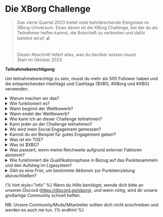 # Die XBorg Challenge

> Das vierte Quartal 2023 bietet viele bahnbrechende Ereignisse im XBorg-Universum. Eines davon ist die XBorg Challenge, bei der du als Teilnehmer helfen kannst, die Botschaft zu verbreiten und dafür belohnt wirst! 💰
>
> \
> Dieser Abschnitt liefert alles, was du darüber wissen musst. \
> Start im Oktober 2023.



**Teilnahmeberechtigung**

Um teilnahmeberechtigt zu sein, musst du mehr als 500 Follower haben und die entsprechenden Hashtags und Cashtags ($XBG, #XBorg und #XBG) verwenden.

<details>

<summary>Warum machen wir das?</summary>

Unser Ziel ist es, das Bewusstsein für XBorg zu schärfen und gleichzeitig unsere fantastische Community, Produkte und Token zu präsentieren. Die Organisation eines Wettbewerbs ist unsere gewählte Methode, um eine unterhaltsame und kooperative Erfahrung zu fördern.

</details>

<details>

<summary>Wie funktioniert es?</summary>

Nimm umfangreich teil, indem du dich an die [Regeln](rules.md) hältst und bewährte Verfahren befolgst (Link zu bewährten Verfahren). Du sammelst Punkte basierend auf der Wirkung deines Engagements, und je geschickter du dies erreichst, desto größer sind die Belohnungen, die sowohl du als auch deine Liga erreichen können.

</details>

<details>

<summary>Wann beginnt der Wettbewerb?</summary>

Am 1. Oktober 2023.

</details>

<details>

<summary>Wann endet der Wettbewerb?</summary>

Der Wettbewerb endet zwei Wochen nach dem Token Generation Event ([TGE](./#what-is-a-tge)), dessen genaues Datum zu einem späteren Zeitpunkt mitgeteilt wird.

</details>

<details>

<summary>Wie kann ich an dieser Challenge teilnehmen?</summary>

Sobald du die Anforderung erfüllst, mehr als 500 Twitter-Follower zu haben, werden Punkte basierend auf deinem täglichen XBorg Influencers Engagement Rank auf LunarCrush vergeben. Vergiss nicht, #XBorg, $XBG oder #XBG in deinen Tweets für eine genaue Anerkennung einzuschließen.

</details>

<details>

<summary>Kann jeder an der Challenge teilnehmen?</summary>

Die Challenge steht allen offen, aber deine Punkte werden nur gezählt, wenn du mindestens 500 Twitter-Follower hast.

</details>

<details>

<summary>Wo wird mein Social Engagement gemessen?</summary>

LunarCrush bezieht Daten direkt von Twitter, was es uns ermöglicht, diese Informationen zu extrahieren und zu analysieren. Daher konzentrieren wir uns ausschließlich auf die Messung deines Engagements auf Twitter. Bitte beachte, dass Engagements auf anderen sozialen Plattformen nicht berücksichtigt werden. Für weitere Einblicke besuche [https://lunarcrush.com/faq.](https://lunarcrush.com/faq.)

</details>

<details>

<summary>Kannst du ein Beispiel für gutes Engagement geben?</summary>

Effektives Engagement beinhaltet das Erstellen von fesselndem Inhalt unter Verwendung von Hashtags, Cashtags und Emojis. Für weitere Anleitungen kannst du unseren umfassenden Leitfaden für bewährte Verfahren konsultieren: {LINK}

</details>

<details>

<summary>Was ist ein TGE?</summary>

TGE steht für "Token Generation Event", ein Begriff, der hauptsächlich in den Bereichen Blockchain und Kryptowährung verwendet wird.

**Was passiert während eines TGE?**

Ein TGE beinhaltet die Erstellung und Verteilung einer neuen Kryptowährung oder eines Tokens an frühe Teilnehmer, in der Regel zur Finanzierung eines neuen Projekts. Dieser Prozess beinhaltet, dass das ausgebende Unternehmen oder die Organisation eine festgelegte Anzahl von Tokens an anfängliche Unterstützer oder Investoren zuweist.

**Wie unterscheidet sich ein TGE von einem ICO?**

Obwohl sowohl TGEs als auch ICOs (Initial Coin Offerings) Methoden zur Kapitalbeschaffung mit Tokens sind, werden die Begriffe manchmal austauschbar verwendet. Brancheninsider bevorzugen jedoch oft "TGE", da es die Generierung und Verteilung von Tokens hervorhebt, anstatt den "Angebot" oder Verkaufsaspekt.

</details>

<details>

<summary>Was ist $XBG?</summary>

[$XBG](../../06-or-token/xbg.md) ist ein digitaler Token, der mit dem XBorg-Projekt verbunden ist.

</details>

<details>

<summary>Was passiert, wenn meine Reichweite aufgrund externer Faktoren abnimmt?</summary>

Wenn du dein Engagement nicht aufrechterhältst oder steigerst, wird dein Influencer-Rang abnehmen, was zu weniger täglichen Punkten führt. Die bereits verdienten Punkte gehen jedoch nicht verloren.

</details>

<details>

<summary>Wie funktioniert die Qualifikationsphase in Bezug auf das Punktesammeln und den Aufstieg im Ligasystem?</summary>

Während der Qualifikationsphasen sammeln die Teilnehmer täglich Punkte und steigen in der Rangliste auf. Wir werden einen endgültigen Ranglisten-Snapshot sowohl von Qualifikationsphase 1 als auch von Qualifikationsphase 2 behalten. Basierend auf der Gesamtzahl der Teilnehmer und dem Erfolg der gemeinsamen Ziele werden in verschiedenen Ligen Plätze zur Verfügung gestellt. Die besten Teilnehmer jeder Qualifikationsphase erhalten dann Einladungen, je nach ihrem Fähigkeitsniveau in die am besten geeignete Liga einzusteigen.

Durch diese Ligen beginnt die erste Saison und bringt Belohnungen mit sich, die zu verlockend sind, um sie zu übersehen. Dies markiert den wahren Beginn des Spiels. Neben den erheblichen Belohnungen sollte die Qualifikation während der Qualifikationsphasen für viele ein vorrangiges Ziel sein.

</details>

<details>

<summary>Gibt es eine Frist, um bestimmte Aktionen zur Punkteerzielung abzuschließen?</summary>

Ja, es gibt Fristen für das Punktesammeln basierend auf den Stadien des Spiels. Es gibt zwei Qualifikationsphasen, gefolgt vom Start der [Ligen](scoring/leagues.md). Während jeder Phase haben die Teilnehmer bis zum Ende Zeit, um die maximalen Punkte zu sammeln und ihre Position auf der [Rangliste](scoring/leaderboard.md) zu sichern. Sobald die Ligen gestartet sind, läuft das Spiel saisonal.

Zusätzlich werden täglich Punkte verdient und die Daten werden jeden Abend vor Mitternacht (UTC) aus der [LunarCrush ](scoring/lunarcrush.md)API extrahiert, um die Punkte zu berechnen. Aufgrund technischer Einschränkungen kann es bis zu 48 Stunden dauern, bis einige Daten auf der [Rangliste](scoring/leaderboard.md) angezeigt werden.

</details>

{% hint style="info" %}
Wenn du Hilfe benötigst, wende dich bitte an unseren Discord (https://discord.gg/xborg), und wenn nötig, wird dir unsere großartige Community schnell helfen.

NB: Unsere Community/Mods/Mitarbeiter sollten dich nicht anschreiben und werden es auch nie tun.
{% endhint %}